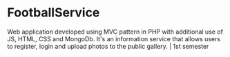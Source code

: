 # FootballService
Web application developed using MVC pattern in PHP with additional use of JS, HTML, CSS and MongoDb. It's an information service that allows users to register, login and upload photos to the public gallery. | 1st semester
